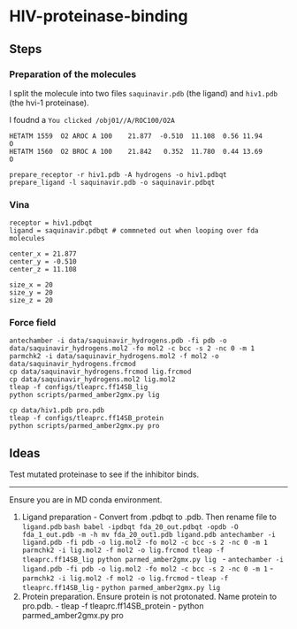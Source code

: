 # HIV-proteinase-binding

## Steps

### Preparation of the molecules

I split the molecule into two files `saquinavir.pdb` (the ligand) and `hiv1.pdb` (the hvi-1 proteinase).

I foudnd a `You clicked /obj01//A/ROC100/O2A`

```
HETATM 1559  O2 AROC A 100    21.877  -0.510  11.108  0.56 11.94       O
HETATM 1560  O2 BROC A 100    21.842   0.352  11.780  0.44 13.69       O
```

```
prepare_receptor -r hiv1.pdb -A hydrogens -o hiv1.pdbqt
prepare_ligand -l saquinavir.pdb -o saquinavir.pdbqt
```
### Vina

```
receptor = hiv1.pdbqt
ligand = saquinavir.pdbqt # commneted out when looping over fda molecules

center_x = 21.877
center_y = -0.510
center_z = 11.108

size_x = 20
size_y = 20
size_z = 20
```

### Force field

```
antechamber -i data/saquinavir_hydrogens.pdb -fi pdb -o data/saquinavir_hydrogens.mol2 -fo mol2 -c bcc -s 2 -nc 0 -m 1
parmchk2 -i data/saquinavir_hydrogens.mol2 -f mol2 -o data/saquinavir_hydrogens.frcmod
cp data/saquinavir_hydrogens.frcmod lig.frcmod
cp data/saquinavir_hydrogens.mol2 lig.mol2
tleap -f configs/tleaprc.ff14SB_lig
python scripts/parmed_amber2gmx.py lig
```

```
cp data/hiv1.pdb pro.pdb
tleap -f configs/tleaprc.ff14SB_protein
python scripts/parmed_amber2gmx.py pro
```

## Ideas

Test mutated proteinase to see if the inhibitor binds.

---


Ensure you are in MD conda environment.
1.	Ligand preparation
        -	Convert from .pdbqt to .pdb. Then rename file to `ligand.pdb`
        ```bash
        babel -ipdbqt fda_20_out.pdbqt -opdb -O fda_1_out.pdb -m -h
        mv fda_20_out1.pdb ligand.pdb
        antechamber -i ligand.pdb -fi pdb -o lig.mol2 -fo mol2 -c bcc -s 2 -nc 0 -m 1
       parmchk2 -i lig.mol2 -f mol2 -o lig.frcmod
       tleap -f tleaprc.ff14SB_lig
       python parmed_amber2gmx.py lig
        ```
        - `antechamber -i ligand.pdb -fi pdb -o lig.mol2 -fo mol2 -c bcc -s 2 -nc 0 -m 1`
        - `parmchk2 -i lig.mol2 -f mol2 -o lig.frcmod`
        - `tleap -f tleaprc.ff14SB_lig`
        - `python parmed_amber2gmx.py lig`
2.	Protein preparation. Ensure protein is not protonated. Name protein to pro.pdb.
        - tleap -f tleaprc.ff14SB_protein
        - python parmed_amber2gmx.py pro
